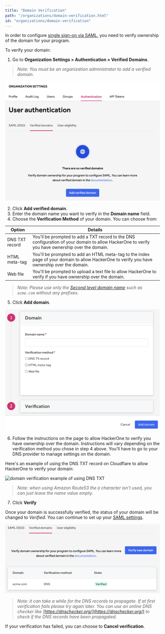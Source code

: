 ```yaml
---
title: "Domain Verification"
path: "/organizations/domain-verification.html"
id: "organizations/domain-verification"
---
```


In order to configure [single sign-on via SAML](single-sign-on-sso-via-saml.html), you need to verify ownership of the domain for your program.

To verify your domain:
1. Go to **Organization Settings > Authentication > Verified Domains**.

><i>Note: You must be an organization administrator to add a verified domain.</i>

![verified domains1](./images/verified-domains-1.png)

2. Click **Add verified domain**.
3. Enter the domain name you want to verify in the **Domain name** field.
4. Choose the **Verification Method** of your domain. You can choose from:

Option | Details
------ | -------
DNS TXT record | You'll be prompted to add a TXT record to the DNS configuration of your domain to allow HackerOne to verify you have ownership over the domain.
HTML meta-tag | You'll be prompted to add an HTML meta-tag to the index page of your domain to allow HackerOne to verify you have ownership over the domain.
Web file | You'll be prompted to upload a text file to allow HackerOne to verify if you have ownership over the domain.

><i>Note: Please use only the [Second level domain name](https://en.wikipedia.org/wiki/Second-level_domain) such as `acme.com` without any prefixes.</i>

5. Click **Add domain**.

![verified domains2](./images/verified-domains-5.png)

6. Follow the instructions on the page to allow HackerOne to verify you have ownership over the domain. Instructions will vary depending on the verification method you chose in step 4 above. You'll have to go to your DNS provider to manage settings on the domain.

Here's an example of using the DNS TXT record on Cloudflare to allow HackerOne to verify your domain:

![domain verification example of using DNS TXT](./images/verified-domains-3.png)

><i>Note: when using Amazon Route53 the `@` character isn't used, you can just leave the name value empty.</i>

7. Click **Verify**

Once your domain is successfully verified, the status of your domain will be changed to *Verified*. You can continue to set up your [SAML settings](single-sign-on-sso-via-saml.html).

![verified domains list](./images/verified-domains-4.png)

><i>Note: it can take a while for the DNS records to propagate. If at first verification fails please try again later. You can use an online DNS checker like [https://dnschecker.org/](https://dnschecker.org/) to check if the DNS records have been propagated.</i>

If your verification has failed, you can choose to **Cancel verification**.
